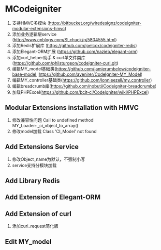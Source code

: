 MCodeigniter
==================
1. 支持HMVC多模块 (https://bitbucket.org/wiredesignz/codeigniter-modular-extensions-hmvc)
2. 添加业务逻辑层service (http://www.cnblogs.com/SLchuck/p/5804555.html)
3. 添加Redis扩展库 (https://github.com/joelcox/codeigniter-redis)
4. 添加Elegant-ORM扩展 (https://github.com/nazieb/elegant-orm)
5. 添加curl_helper助手 & curl单文件类库 (https://github.com/philsturgeon/codeigniter-curl.git)
6. 编辑MY_model基础类(https://github.com/jamierumbelow/codeigniter-base-model, 
                    https://github.com/avenirer/CodeIgniter-MY_Model)
7. 编辑MY_controller基础类(https://github.com/lonnieezell/my_controller)
8. 编辑breadcrumb库(https://github.com/nobuti/Codeigniter-breadcrumbs)
9. 加载PHPExcel(https://github.com/bcit-ci/CodeIgniter/wiki/PHPExcel)


Modular Extensions installation with HMVC
------------------
1. 修改兼容性问题  Call to undefined method MY_Loader::_ci_object_to_array()
2. 修改model加载  Class 'CI_Model' not found

Add Extensions Service
------------------
1. 修改Object_name为默认，不强制小写
2. service支持分模块加载

Add Library Redis
------------------

Add Extension of Elegant-ORM
------------------

Add Extension of curl
------------------
1. 添加curl_request简化版

Edit MY_model
------------------
